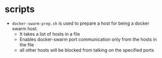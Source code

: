 # scripts

* `docker-swarm-prep.sh` is used to prepare a host for being a docker swarm host.
  * It takes a list of hosts in a file
  * Enables docker-swarm port communication only from the hosts in the file
  * all other hosts will be blocked from talking on the specified ports